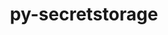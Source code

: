 ---
title: "py-secretstorage"
layout: cache
categories: [package, develop]
meta: {"compilers": ["none"], "num_specs": 7, "num_specs_by_stack": {"e4s": 6, "root": 7}, "oss": ["ubuntu22.04"], "platforms": ["linux"], "stacks": ["e4s", "root"], "targets": ["x86_64_v3"], "versions": ["3.3.3"]}
spec_details: [{"compiler": "none", "hash": "3oa75k2lbugp3odv2qtzqjjm4b4gqrcp", "os": "ubuntu22.04", "platform": "linux", "size": "-", "stacks": ["e4s", "root"], "target": "x86_64_v3", "variants": ["build_system=python_pip"], "versions": ["3.3.3"]}, {"compiler": "none", "hash": "437njpixnxqmdswzculkxkbfsoexm6jw", "os": "ubuntu22.04", "platform": "linux", "size": "-", "stacks": ["e4s", "root"], "target": "x86_64_v3", "variants": ["build_system=python_pip"], "versions": ["3.3.3"]}, {"compiler": "none", "hash": "ac7g33uawaybdhkzqrtsyco3b3vzkt4v", "os": "ubuntu22.04", "platform": "linux", "size": "-", "stacks": ["e4s", "root"], "target": "x86_64_v3", "variants": ["build_system=python_pip"], "versions": ["3.3.3"]}, {"compiler": "none", "hash": "gr7r67fneuk2saoqlb4j73fyimelragu", "os": "ubuntu22.04", "platform": "linux", "size": "-", "stacks": ["e4s", "root"], "target": "x86_64_v3", "variants": ["build_system=python_pip"], "versions": ["3.3.3"]}, {"compiler": "none", "hash": "ienuvdzmn47y7jadg6q4ie2tnngcpls3", "os": "ubuntu22.04", "platform": "linux", "size": "-", "stacks": ["e4s", "root"], "target": "x86_64_v3", "variants": ["build_system=python_pip"], "versions": ["3.3.3"]}, {"compiler": "none", "hash": "knp7idll5cu22w6hi4chzw5ah52f3u2q", "os": "ubuntu22.04", "platform": "linux", "size": "-", "stacks": ["e4s", "root"], "target": "x86_64_v3", "variants": ["build_system=python_pip"], "versions": ["3.3.3"]}, {"compiler": "none", "hash": "wxyd6w324mkq56ebnhkeanasj5iqxacr", "os": "ubuntu22.04", "platform": "linux", "size": "-", "stacks": ["root"], "target": "x86_64_v3", "variants": ["build_system=python_pip"], "versions": ["3.3.3"]}]
---
